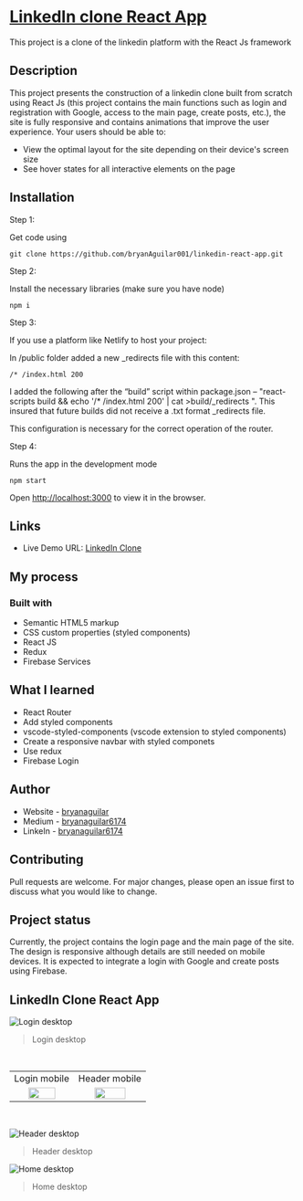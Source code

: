 # [LinkedIn clone React App](https://linkedin-clone-react-app.netlify.app/)

This project is a clone of the linkedin platform with the React Js framework

## Description

This project presents the construction of a linkedin clone built from scratch using React Js (this project contains the main functions such as login and registration with Google, access to the main page, create posts, etc.), the site is fully responsive and contains animations that improve the user experience. Your users should be able to:

- View the optimal layout for the site depending on their device's screen size
- See hover states for all interactive elements on the page

## Installation

Step 1:

Get code using

```
git clone https://github.com/bryanAguilar001/linkedin-react-app.git
```

Step 2:

Install the necessary libraries (make sure you have node)

```
npm i
```

Step 3:

If you use a platform like Netlify to host your project:

In /public folder added a new \_redirects file with this content:

```
/* /index.html 200
```

I added the following after the “build” script within package.json – "react-scripts build && echo '/\* /index.html 200' | cat >build/\_redirects ". This insured that future builds did not receive a .txt format \_redirects file.

This configuration is necessary for the correct operation of the router.

Step 4:

Runs the app in the development mode

```
npm start
```

Open [http://localhost:3000](http://localhost:3000) to view it in the browser.

## Links

- Live Demo URL: [LinkedIn Clone](https://linkedin-clone-react-app.netlify.app/)

## My process

### Built with

- Semantic HTML5 markup
- CSS custom properties (styled components)
- React JS
- Redux
- Firebase Services

## What I learned

- React Router
- Add styled components
- vscode-styled-components (vscode extension to styled components)
- Create a responsive navbar with styled componets
- Use redux
- Firebase Login

## Author

- Website - [bryanaguilar](https://bryanaguilar.gatsbyjs.io/)
- Medium - [bryanaguilar6174](https://bryanaguilar6174.medium.com/)
- LinkeIn - [bryanaguilar6174](https://www.linkedin.com/in/bryanaguilar6174)

## Contributing

Pull requests are welcome. For major changes, please open an issue first to discuss what you would like to change.

## Project status

Currently, the project contains the login page and the main page of the site. The design is responsive although details are still needed on mobile devices. It is expected to integrate a login with Google and create posts using Firebase.

## LinkedIn Clone React App

![Login desktop](https://github.com/bryanAguilar001/linkedin-react-app/blob/main/media/login-desktop.PNG?raw=true)

> Login desktop

<br>
<table>
  <tr>
    <td>Login mobile</td>
    <td>Header mobile</td>
  </tr>
  <tr>
    <td align="center" valign="center"><img src="https://github.com/bryanAguilar001/linkedin-react-app/blob/main/media/login-mobile.PNG?raw=true" width="70%"></td>
    <td align="center" valign="center"><img src="https://github.com/bryanAguilar001/linkedin-react-app/blob/main/media/header-mobile.PNG?raw=true" width="70%"></td>
  </tr>
 </table>
<br>

![Header desktop](https://github.com/bryanAguilar001/linkedin-react-app/blob/main/media/header-desktop.PNG?raw=true)

> Header desktop

![Home desktop](https://github.com/bryanAguilar001/linkedin-react-app/blob/main/media/home-desktop.PNG?raw=true)

> Home desktop
